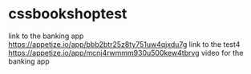 # cssbookshoptest
link to the banking app
https://appetize.io/app/bbb2btr25z8ty751uw4qjxdu7g 
link to the test4
https://appetize.io/app/mcnj4rwmmm930u500kew4tbrvg
video for the banking app 
